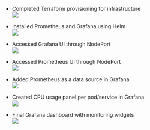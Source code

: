 - Completed Terraform provisioning for infrastructure  
  ![](./screenshots/images/terraformdone.png)

- Installed Prometheus and Grafana using Helm  
  ![](./screenshots/images/helm-kube.png)

- Accessed Grafana UI through NodePort  
  ![](./screenshots/images/graf.png)

- Accessed Prometheus UI through NodePort  
  ![](./screenshots/images/prom.png)

- Added Prometheus as a data source in Grafana  
  ![](./screenshots/images/prom-Graf.png)

- Created CPU usage panel per pod/service in Grafana  
  ![](./screenshots/images/node_cpu.png)

- Final Grafana dashboard with monitoring widgets  
  ![](./screenshots/images/dasboardadded.png)
